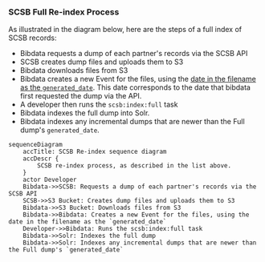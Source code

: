 ### SCSB Full Re-index Process

As illustrated in the diagram below, here are the steps of a full index of SCSB records:

* Bibdata requests a dump of each partner's records via the SCSB API
* SCSB creates dump files and uploads them to S3
* Bibdata downloads files from S3
* Bibdata creates a new Event for the files, using the
[date in the filename as the `generated_date`](https://github.com/pulibrary/bibdata/blob/fe7e6068502e86bb99d6094f76c72c4175dbdcd7/app/models/scsb/partner_updates.rb#L39-L42).
This date corresponds to the date that bibdata first requested the dump via the API.
* A developer then runs the `scsb:index:full` task
* Bibdata indexes the full dump into Solr.
* Bibdata indexes any incremental dumps that are newer than the Full dump's `generated_date`.

```mermaid
sequenceDiagram
    accTitle: SCSB Re-index sequence diagram
    accDescr {
        SCSB re-index process, as described in the list above.
    }
    actor Developer
    Bibdata->>SCSB: Requests a dump of each partner's records via the SCSB API
    SCSB->>S3 Bucket: Creates dump files and uploads them to S3
    Bibdata->>S3 Bucket: Downloads files from S3
    Bibdata->>Bibdata: Creates a new Event for the files, using the date in the filename as the `generated_date`
    Developer->>Bibdata: Runs the scsb:index:full task
    Bibdata->>Solr: Indexes the full dump
    Bibdata->>Solr: Indexes any incremental dumps that are newer than the Full dump's `generated_date`
    
```
